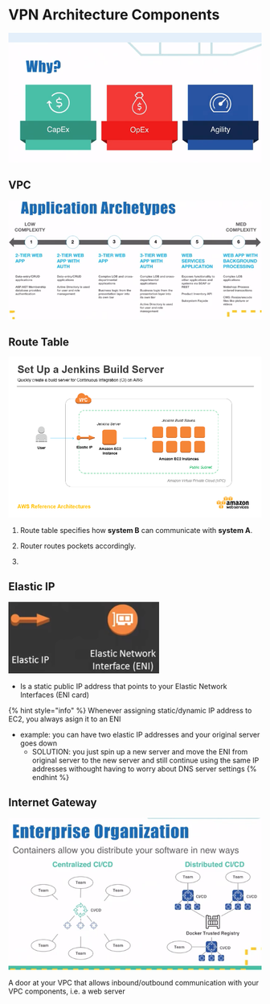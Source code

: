 # VPN Architecture Components

![](../../../.gitbook/assets/image%20%2841%29.png)

## VPC



![](../../../.gitbook/assets/image%20%2823%29.png)



## Route Table

![Route Table ](../../../.gitbook/assets/image%20%2837%29.png)

1. Route table specifies how **system B** can communicate with **system A**.
2. Router routes pockets accordingly.

2. 

## Elastic IP

![](../../../.gitbook/assets/image%20%2851%29.png)

* Is a static public IP address that points to your Elastic Network Interfaces \(ENI card\)

{% hint style="info" %}
Whenever assigning static/dynamic IP address to EC2, you  always asign it to an ENI

* example: you can have two elastic IP addresses and your original server goes down
  *  SOLUTION: you just spin up a new server and move the ENI from original server to the new server and still continue using the same IP addresses withought having to worry about DNS server settings
{% endhint %}

## Internet Gateway

![](../../../.gitbook/assets/image%20%2834%29.png)

A door at your VPC that allows inbound/outbound communication with your VPC components, i.e. a web server





